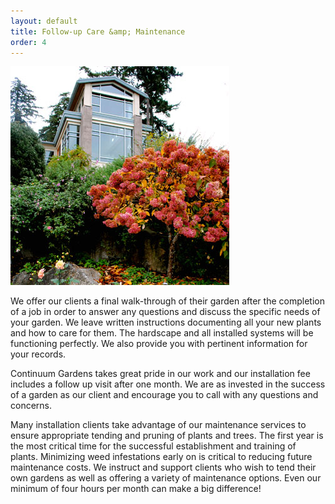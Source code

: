 ```yaml
---
layout: default
title: Follow-up Care &amp; Maintenance
order: 4
---
```


<img src="/images/pic07.jpg" alt="picture 07" />

We offer our clients a final walk-through of their garden after the completion of a job in order to answer any questions and discuss the specific needs of your garden. We leave written instructions documenting all your new plants and how to care for them. The hardscape and all installed systems will be functioning perfectly. We also provide you with pertinent information for your records.

Continuum Gardens takes great pride in our work and our installation fee includes a follow up visit after one month. We are as invested in the success of a garden as our client and encourage you to call with any questions and concerns.

Many installation clients take advantage of our maintenance services to ensure appropriate tending and pruning of plants and trees. The first year is the most critical time for the successful establishment and training of plants. Minimizing weed infestations early on is critical to reducing future maintenance costs. We instruct and support clients who wish to tend their own gardens as well as offering a variety of maintenance options. Even our minimum of four hours per month can make a big difference!
